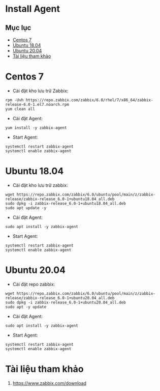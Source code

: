 <h1> Install Agent </h1>


<h2> Mục lục </h2>

- [Centos 7](#centos-7)
- [Ubuntu 18.04](#ubuntu-1804)
- [Ubuntu 20.04](#ubuntu-2004)
- [Tài liệu tham khảo](#tài-liệu-tham-khảo)

# Centos 7

- Cài đặt kho lưu trữ Zabbix:
```
rpm -Uvh https://repo.zabbix.com/zabbix/6.0/rhel/7/x86_64/zabbix-release-6.0-1.el7.noarch.rpm
yum clean all
```
- Cài đặt Agent:
```
yum install -y zabbix-agent
```

- Start Agent:
```
systemctl restart zabbix-agent
systemctl enable zabbix-agent
```

# Ubuntu 18.04

- Cài đặt kho lưu trữ zabbix:
```
wget https://repo.zabbix.com/zabbix/6.0/ubuntu/pool/main/z/zabbix-release/zabbix-release_6.0-1+ubuntu18.04_all.deb
sudo dpkg -i zabbix-release_6.0-1+ubuntu18.04_all.deb
sudo apt update -y
```
- Cài đặt Agent:
```
sudo apt install -y zabbix-agent
```
- Start Agent:
```
systemctl restart zabbix-agent
systemctl enable zabbix-agent
```

# Ubuntu 20.04
- Cài đặt repo zabbix:
```
wget https://repo.zabbix.com/zabbix/6.0/ubuntu/pool/main/z/zabbix-release/zabbix-release_6.0-1+ubuntu20.04_all.deb
sudo dpkg -i zabbix-release_6.0-1+ubuntu20.04_all.deb
sudo apt -y update
```
- Cài đặt Agent:
```
sudo apt install -y zabbix-agent
```
- Start Agent:
```
systemctl restart zabbix-agent
systemctl enable zabbix-agent
```

# Tài liệu tham khảo

1. https://www.zabbix.com/download